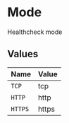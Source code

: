 # Mode

Healthcheck mode


## Values

| Name    | Value   |
| ------- | ------- |
| `TCP`   | tcp     |
| `HTTP`  | http    |
| `HTTPS` | https   |